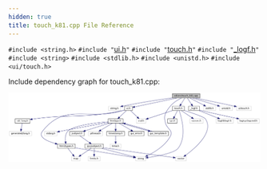 ```yaml
---
hidden: true
title: touch_k81.cpp File Reference
---
```


`#include <string.h>`
`#include "`<a href="ui_8h_source.md">ui.h</a>`"`
`#include "`<a href="touch_8h_source.md">touch.h</a>`"`
`#include "`<a href="__logf_8h_source.md">_logf.h</a>`"`
`#include <string>`
`#include <stdlib.h>`
`#include <unistd.h>`
`#include <ui/touch.h>`

Include dependency graph for touch_k81.cpp:

![](touch__k81_8cpp__incl.png)
